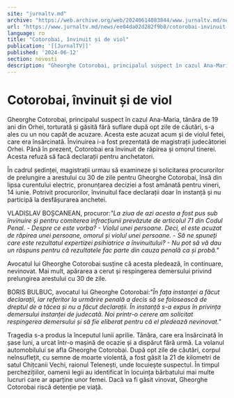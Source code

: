 ```yaml
---
site: "jurnaltv.md"
archive: "https://web.archive.org/web/20240614083844/www.jurnaltv.md/news/ee04da02d282f9b8/cotorobai-invinuit-si-de-viol.html"
url: "https://www.jurnaltv.md/news/ee04da02d282f9b8/cotorobai-invinuit-si-de-viol.html"
language: ro
title: "Cotorobai, învinuit și de viol"
publication: '[[JurnalTV]]'
published: '2024-06-12'
section: novosti
description: "Gheorghe Cotorobai, principalul suspect în cazul Ana-Maria, tânăra de 19 ani din Orhei, torturată și găsită fără suflare după opt zile de căutări, s-a ales cu un nou capăt de acuzare. Acesta este acuzat acum și de violul fetei, care era însărcinată. Învinuirea i-a fost prezentată de magistrații judecătoriei Orhei. Până în prezent, Cotorobai era învinuit de răpirea și omorul tinerei. Acesta refuză să facă declarații pentru anchetatori."
---
```


# Cotorobai, învinuit și de viol

Gheorghe Cotorobai, principalul suspect în cazul Ana-Maria, tânăra de 19 ani din Orhei, torturată și găsită fără suflare după opt zile de căutări, s-a ales cu un nou capăt de acuzare. Acesta este acuzat acum și de violul fetei, care era însărcinată. Învinuirea i-a fost prezentată de magistrații judecătoriei Orhei. Până în prezent, Cotorobai era învinuit de răpirea și omorul tinerei. Acesta refuză să facă declarații pentru anchetatori.

În cadrul ședinței, magistrații urmau să examineze și solicitarea procurorilor de prelungire a arestului cu 30 de zile pentru Gheorghe Cotorobai, însă din lipsa curentului electric, pronunțarea deciziei a fost amânată pentru vineri, 14 iunie. Potrivit procurorilor, învinuitul face declarații doar în instanță și nu participă la desfășurarea anchetei.

VLADISLAV BOȘCANEAN, procuror:*"La ziua de azi acesta a fost pus sub învinuire și pentru comiterea infracțiunii prevăzute de articolul 71 din Codul Penal. - Despre ce este vorba? - Violul unei persoane. Deci, el este acuzat de răpirea unei persoane, omorul și violul unei persoane. - Să ne spuneți care este rezultatul expertizei psihiatrice a învinuitului? - Nu pot să vă dau un răspuns pentru că rezultatele fac parte din cauza penală ca și probă."*

Avocatul lui Gheorghe Cotorobai susține că acesta pledează, în continuare, nevinovat. Mai mult, apărarea a cerut și respingerea demersului privind prelungirea arestului cu 30 de zile.

BORIS BULBUC, avocatul lui Gheorghe Cotorobai:*"În fața instanței a făcut declarații, iar referitor la urmărire penală a decis să se folosească de dreptul de a tăcea și nu a făcut declarații. În instanță s-a expus în privința demersului instanței de judecată. Noi printr-o cerere am solicitat respingerea demersului și să fie eliberat pentru că el pledează nevinovat."*

Tragedia s-a produs la începutul lunii aprilie. Tânăra, care era însărcinată în șase luni, a urcat într-o mașină de ocazie și a dispărut fără urmă. La volanul automobilului se afla Gheorghe Cotorobai. După opt zile de căutări, corpul neînsuflețit, cu semne de moarte violentă, a fost găsit la 21 de kilometri de satul Chițcanii Vechi, raionul Telenești, unde locuiește suspectul. În timpul perchezițiilor, oamenii legii au identificat în locuința bărbatului mai multe lucruri care ar aparține unor femei. Dacă va fi găsit vinovat, Gheorghe Cotorobai riscă detenție pe viață.